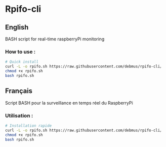 # Rpifo-cli

## English
BASH script for real-time raspberryPi monitoring
### How to use : 
```bash
# Quick install
curl -L -o rpifo.sh https://raw.githubusercontent.com/debmus/rpifo-cli/master/en/rpifo.sh
chmod +x rpifo.sh
bash rpifo.sh
```

## Français
Script BASH pour la surveillance en temps réel du RaspberryPi
### Utilisation :
```bash
# Installation rapide
curl -L -o rpifo.sh https://raw.githubusercontent.com/debmus/rpifo-cli/master/fr/rpifo.sh
chmod +x rpifo.sh
bash rpifo.sh
```